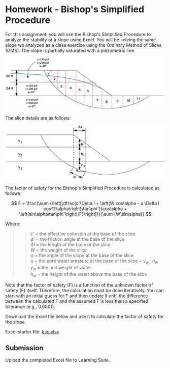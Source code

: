 # Homework - Bishop's Simplified Procedure

For this assignment, you will use the Bishop's Simplified Procedure to analyze the stability of a slope using Excel. You will be solving the same slope we analyzed as a class exercise using the Ordinary Method of Slices (OMS). The slope is partially saturated with a piezometric line.

![oms1.png](oms1.png)

The slice details are as follows:

![oms2.png](oms2.png)

The factor of safety for the Bishop's Simplified Procedure is calculated as follows:

$$
F = \frac{\sum {\left[\dfrac{c'\Delta l + \left(W cos\alpha - u \Delta l cos^2\alpha\right)\tan\phi'}{cos\alpha + \left(sin\alpha\tan\phi'\right)/F}\right]}}{\sum {W\sin\alpha}}
$$

Where:

>>$c'$ = the effective cohesion at the base of the slice<br>
$\phi'$ = the friction angle at the base of the slice<br>
$\Delta l$ = the length of the base of the slice<br>
$W$ = the weight of the slice<br>
$\alpha$ = the angle of the slope at the base of the slice<br>
$u$ = the pore water pressure at the base of the slice = $\gamma_w \cdot h_w$<br>
$\gamma_w$ = the unit weight of water<br>
$h_w$ = the height of the water above the base of the slice

Note that the factor of safety (F) is a function of the unknown factor of safety (F) itself. Therefore, the calculation must be done iteratively. You can start with an initial guess for F and then update it until the difference between the calculated F and the assumed F is less than a specified tolerance (e.g., 0.0001).

Download the Excel file below and use it to calculate the factor of safety for the slope.

Excel starter file: [bsp.xlsx](bsp.xlsx)

## Submission

Upload the completed Excel file to Learning Suite.

